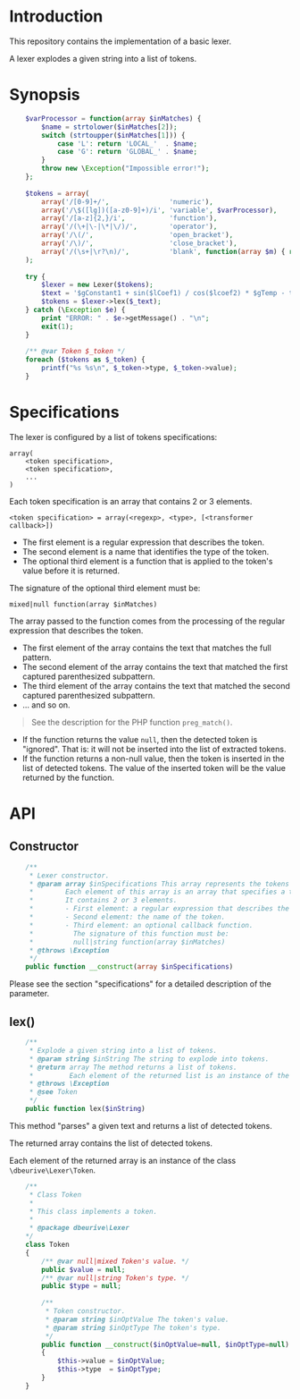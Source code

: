 # Introduction

This repository contains the implementation of a basic lexer.

A lexer explodes a given string into a list of tokens.

# Synopsis

```php
    $varProcessor = function(array $inMatches) {
        $name = strtolower($inMatches[2]);
        switch (strtoupper($inMatches[1])) {
            case 'L': return 'LOCAL_'  . $name;
            case 'G': return 'GLOBAL_' . $name;
        }
        throw new \Exception("Impossible error!");
    };
   
    $tokens = array(
        array('/[0-9]+/',               'numeric'),
        array('/\$([lg])([a-z0-9]+)/i', 'variable', $varProcessor),
        array('/[a-z]{2,}/i',           'function'),
        array('/(\+|\-|\*|\/)/',        'operator'),
        array('/\(/',                   'open_bracket'),
        array('/\)/',                   'close_bracket'),
        array('/(\s+|\r?\n)/',          'blank', function(array $m) { return null; })
    );
    
    try {
        $lexer = new Lexer($tokens);
        $text = '$gConstant1 + sin($lCoef1) / cos($lcoef2) * $gTemp - tan(21)';
        $tokens = $lexer->lex($_text);
    } catch (\Exception $e) {
        print "ERROR: " . $e->getMessage() . "\n";
        exit(1);
    }
    
    /** @var Token $_token */
    foreach ($tokens as $_token) {
        printf("%s %s\n", $_token->type, $_token->value);
    }
```

# Specifications

The lexer is configured by a list of tokens specifications:

    array(
        <token specification>,
        <token specification>,
        ...
    )

Each token specification is an array that contains 2 or 3 elements.

    <token specification> = array(<regexp>, <type>, [<transformer callback>])

* The first element is a regular expression that describes the token.
* The second element is a name that identifies the type of the token.
* The optional third element is a function that is applied to the token's value before it is returned.

The signature of the optional third element must be:

    mixed|null function(array $inMatches)

The array passed to the function comes from the processing of the regular expression that describes the token.

* The first element of the array contains the text that matches the full pattern.
* The second element of the array contains the text that matched the first captured parenthesized subpattern.
* The third element of the array contains the text that matched the second captured parenthesized subpattern.
* ... and so on.

> See the description for the PHP function `preg_match()`.

* If the function returns the value `null`, then the detected token is "ignored".
  That is: it will not be inserted into the list of extracted tokens.
* If the function returns a non-null value, then the token is inserted in the list of detected tokens.
  The value of the inserted token will be the value returned by the function.

# API

## Constructor

```php
    /**
     * Lexer constructor.
     * @param array $inSpecifications This array represents the tokens specifications.
     *        Each element of this array is an array that specifies a token.
     *        It contains 2 or 3 elements.
     *        - First element: a regular expression that describes the token.
     *        - Second element: the name of the token.
     *        - Third element: an optional callback function.
     *          The signature of this function must be:
     *          null|string function(array $inMatches)
     * @throws \Exception
     */
    public function __construct(array $inSpecifications)
```

Please see the section "specifications" for a detailed description of the parameter.

## lex()

```php
    /**
     * Explode a given string into a list of tokens.
     * @param string $inString The string to explode into tokens.
     * @return array The method returns a list of tokens.
     *         Each element of the returned list is an instance of the class Token.
     * @throws \Exception
     * @see Token
     */
    public function lex($inString) 
```
   
This method "parses" a given text and returns a list of detected tokens.

The returned array contains the list of detected tokens.

Each element of the returned array is an instance of the class `\dbeurive\Lexer\Token`.

```php
    /**
     * Class Token
     *
     * This class implements a token.
     *
     * @package dbeurive\Lexer
    */
    class Token
    {
        /** @var null|mixed Token's value. */
        public $value = null;
        /** @var null|string Token's type. */
        public $type = null;
    
        /**
         * Token constructor.
         * @param string $inOptValue The token's value.
         * @param string $inOptType The token's type.
         */
        public function __construct($inOptValue=null, $inOptType=null)
        {
            $this->value = $inOptValue;
            $this->type  = $inOptType;
        }
    }
```

